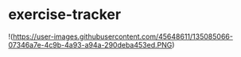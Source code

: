 # exercise-tracker

!(https://user-images.githubusercontent.com/45648611/135085066-07346a7e-4c9b-4a93-a94a-290deba453ed.PNG)
